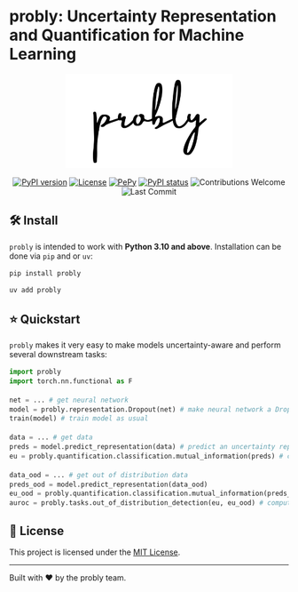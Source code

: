 # probly: Uncertainty Representation and Quantification for Machine Learning
<div align="center">
 <img src="docs/source/_static/logo/logo_light.png" alt="probly" width="300"/>

[![PyPI version](https://badge.fury.io/py/probly.svg)](https://badge.fury.io/py/probly)
[![License](https://img.shields.io/badge/License-MIT-brightgreen.svg)](https://opensource.org/licenses/MIT)
[![PePy](https://static.pepy.tech/badge/probly?style=flat-square)](https://pepy.tech/project/probly)
[![PyPI status](https://img.shields.io/pypi/status/probly.svg?color=blue)](https://pypi.org/project/probly)
![Contributions Welcome](https://img.shields.io/badge/contributions-welcome-brightgreen)
![Last Commit](https://img.shields.io/github/last-commit/pwhofman/probly)
</div>

## 🛠️ Install
`probly` is intended to work with **Python 3.10 and above**. Installation can be done via `pip` and
or `uv`:

```sh
pip install probly
```

```sh
uv add probly
```

## ⭐ Quickstart

`probly` makes it very easy to make models uncertainty-aware and perform several downstream tasks:

```python
import probly
import torch.nn.functional as F

net = ... # get neural network
model = probly.representation.Dropout(net) # make neural network a Dropout model
train(model) # train model as usual

data = ... # get data
preds = model.predict_representation(data) # predict an uncertainty representation
eu = probly.quantification.classification.mutual_information(preds) # compute model's epistemic uncertainty

data_ood = ... # get out of distribution data
preds_ood = model.predict_representation(data_ood)
eu_ood = probly.quantification.classification.mutual_information(preds_ood)
auroc = probly.tasks.out_of_distribution_detection(eu, eu_ood) # compute the AUROC score for out of distribution detection
```

## 📜 License
This project is licensed under the [MIT License](https://github.com/pwhofman/probly/blob/main/LICENSE).

---
Built with ❤️ by the probly team.
